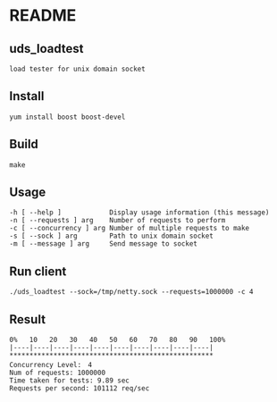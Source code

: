 # README

## uds_loadtest
 
    load tester for unix domain socket

## Install

    yum install boost boost-devel

## Build

    make

## Usage

    -h [ --help ]            Display usage information (this message)
    -n [ --requests ] arg    Number of requests to perform
    -c [ --concurrency ] arg Number of multiple requests to make
    -s [ --sock ] arg        Path to unix domain socket
    -m [ --message ] arg     Send message to socket

## Run client

    ./uds_loadtest --sock=/tmp/netty.sock --requests=1000000 -c 4

## Result

    0%   10   20   30   40   50   60   70   80   90   100%
    |----|----|----|----|----|----|----|----|----|----|
    ***************************************************
    Concurrency Level:　4
    Num of requests: 1000000
    Time taken for tests: 9.89 sec
    Requests per second: 101112 req/sec  

